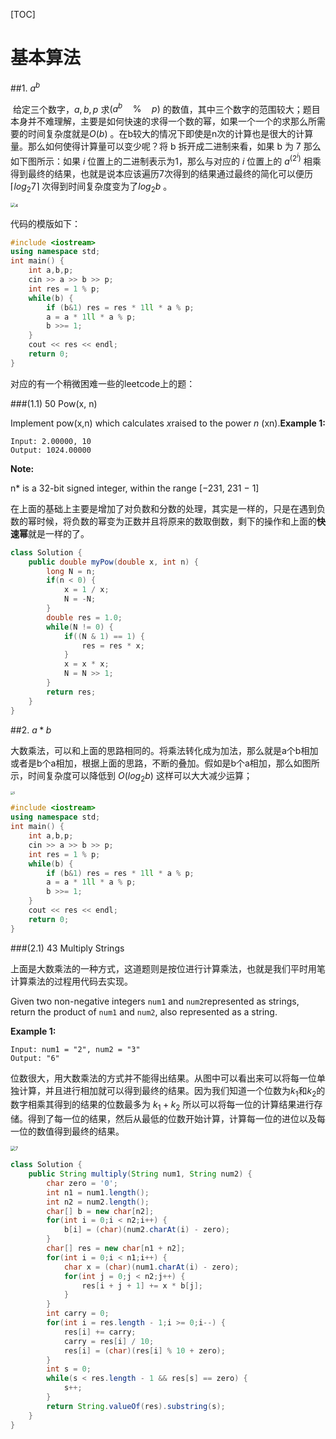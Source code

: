 [TOC]

# 基本算法

##1. $a^b$

​	给定三个数字，$a,b,p$ 求$(a^b\quad \% \quad p)$ 的数值，其中三个数字的范围较大；题目本身并不难理解，主要是如何快速的求得一个数的幂，如果一个一个的求那么所需要的时间复杂度就是$O(b)$ 。在b较大的情况下即使是n次的计算也是很大的计算量。那么如何使得计算量可以变少呢？将 b 拆开成二进制来看，如果 b 为 7 那么如下图所示：如果 $i$ 位置上的二进制表示为1，那么与对应的 $i$ 位置上的  $a^{(2^i)}$ 相乘得到最终的结果，也就是说本应该遍历7次得到的结果通过最终的简化可以便历 $\lceil log_{2}7\rceil$ 次得到时间复杂度变为了$log_2b$ 。

<img src="/Users/liubonan/Pictures/4.png" alt="4" style="zoom:48%;" />

代码的模版如下：

```c++
#include <iostream>
using namespace std;
int main() {
    int a,b,p;
    cin >> a >> b >> p;
    int res = 1 % p;
    while(b) {
        if (b&1) res = res * 1ll * a % p;
        a = a * 1ll * a % p;
        b >>= 1;
    }
    cout << res << endl;
    return 0;
}
```

对应的有一个稍微困难一些的leetcode上的题：

###(1.1) 50 Pow(x, n)

Implement pow(x,n)  which calculates *x*raised to the power *n* (xn).**Example 1:**

```
Input: 2.00000, 10
Output: 1024.00000
```

**Note:**

n* is a 32-bit signed integer, within the range [−231, 231 − 1]

​	在上面的基础上主要是增加了对负数和分数的处理，其实是一样的，只是在遇到负数的幂时候，将负数的幂变为正数并且将原来的数取倒数，剩下的操作和上面的**快速幂**就是一样的了。

```java
class Solution {
    public double myPow(double x, int n) {
        long N = n;
        if(n < 0) {
            x = 1 / x;
            N = -N;
        }
        double res = 1.0;
        while(N != 0) {
            if((N & 1) == 1) {
                res = res * x;
            }
            x = x * x;
            N = N >> 1;
        }
        return res;
    }
}
```

##2. $a*b$

大数乘法，可以和上面的思路相同的。将乘法转化成为加法，那么就是a个b相加或者是b个a相加，根据上面的思路，不断的叠加。假如是b个a相加，那么如图所示，时间复杂度可以降低到 $O(log_2b)$ 这样可以大大减少运算；

<img src="/Users/liubonan/Pictures/5.png" alt="5" style="zoom:30%;" />

```c++
#include <iostream>
using namespace std;
int main() {
    int a,b,p;
    cin >> a >> b >> p;
    int res = 1 % p;
    while(b) {
        if (b&1) res = res * 1ll * a % p;
        a = a * 1ll * a % p;
        b >>= 1;
    }
    cout << res << endl;
    return 0;
}
```

###(2.1) 43 Multiply Strings

上面是大数乘法的一种方式，这道题则是按位进行计算乘法，也就是我们平时用笔计算乘法的过程用代码去实现。

Given two non-negative integers `num1` and `num2`represented as strings, return the product of `num1` and `num2`, also represented as a string.

**Example 1:**

```
Input: num1 = "2", num2 = "3"
Output: "6"
```

位数很大，用大数乘法的方式并不能得出结果。从图中可以看出来可以将每一位单独计算，并且进行相加就可以得到最终的结果。因为我们知道一个位数为$k_1$和$k_2$的数字相乘其得到的结果的位数最多为 $k_1 + k_2$ 所以可以将每一位的计算结果进行存储。得到了每一位的结果，然后从最低的位数开始计算，计算每一位的进位以及每一位的数值得到最终的结果。

<img src="/Users/liubonan/Pictures/7.jpg" alt="7" style="zoom:50%;" />

```java
class Solution {
    public String multiply(String num1, String num2) {
        char zero = '0';
        int n1 = num1.length();
        int n2 = num2.length();
        char[] b = new char[n2];
        for(int i = 0;i < n2;i++) {
            b[i] = (char)(num2.charAt(i) - zero);
        }
        char[] res = new char[n1 + n2];
        for(int i = 0;i < n1;i++) {
            char x = (char)(num1.charAt(i) - zero);
            for(int j = 0;j < n2;j++) {
                res[i + j + 1] += x * b[j];
            }
        }
        int carry = 0;
        for(int i = res.length - 1;i >= 0;i--) {
            res[i] += carry;
            carry = res[i] / 10;
            res[i] = (char)(res[i] % 10 + zero);
        }
        int s = 0;
        while(s < res.length - 1 && res[s] == zero) {
            s++;
        }
        return String.valueOf(res).substring(s);
    }
}
```

